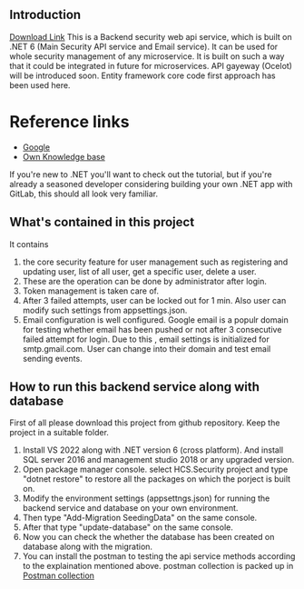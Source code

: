 ## Introduction
[Download Link](https://github.com/sreemonta20/HCS.Services)
This is a Backend security web api service, which is built on .NET 6 (Main Security API service and Email service). It can be used for whole security management of any microservice. It is built on such a way that it could be integrated in future for microservices. API gayeway (Ocelot) will be introduced soon. Entity framework core code first approach has been used here.

# Reference links

- [Google](https://www.google.com/)
- [Own Knowledge base](#)

If you're new to .NET you'll want to check out the tutorial, but if you're
already a seasoned developer considering building your own .NET app with GitLab,
this should all look very familiar.

## What's contained in this project

It contains 
1. the core security feature for user management such as registering and updating user, 
list of all user, get a specific user, delete a user. 
2. These are the operation can be done by administrator after login. 
3. Token management is taken care of.
4. After 3 failed attempts, user can be locked out for 1 min. Also user can modify such settings from appsettings.json. 
5. Email configuration is well configured. Google email is a populr domain for testing whether email has been pushed or not after 3 consecutive failed attempt for login. Due to this , email settings is initialized for smtp.gmail.com. User can change into their domain and test email sending events.


## How to run this backend service along with database

First of all please download this project from github repository. Keep the project in a suitable folder.
1. Install VS 2022 along with .NET version 6 (cross platform). And install SQL server 2016 and management studio 2018 or any upgraded version.
2. Open package manager console. select HCS.Security project and type "dotnet restore" to restore all the packages on which the porject is built on.
3. Modify the environment settings (appsettngs.json) for running the backend service and database on your own environment.
4. Then type "Add-Migration SeedingData" on the same console.
5. After that type  "update-database" on the same console.
6. Now you can check the whether the database has been created on database along with the migration.
7. You can install the postman to testing the api service methods according to the explaination mentioned above. postman collection is packed up in [Postman collection](https://github.com/sreemonta20/HCS-Service-Postman-collection)
